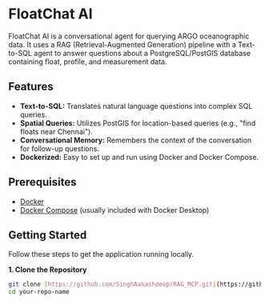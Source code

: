 # FloatChat AI

FloatChat AI is a conversational agent for querying ARGO oceanographic data. It uses a RAG (Retrieval-Augmented Generation) pipeline with a Text-to-SQL agent to answer questions about a PostgreSQL/PostGIS database containing float, profile, and measurement data.

## Features

- **Text-to-SQL:** Translates natural language questions into complex SQL queries.
- **Spatial Queries:** Utilizes PostGIS for location-based queries (e.g., "find floats near Chennai").
- **Conversational Memory:** Remembers the context of the conversation for follow-up questions.
- **Dockerized:** Easy to set up and run using Docker and Docker Compose.

## Prerequisites

- [Docker](https://www.docker.com/products/docker-desktop/)
- [Docker Compose](https://docs.docker.com/compose/install/) (usually included with Docker Desktop)

## Getting Started

Follow these steps to get the application running locally.

**1. Clone the Repository**
```bash
git clone [https://github.com/SinghAakashdeep/RAG_MCP.git](https://github.com/SinghAakashdeep/RAG_MCP)
cd your-repo-name